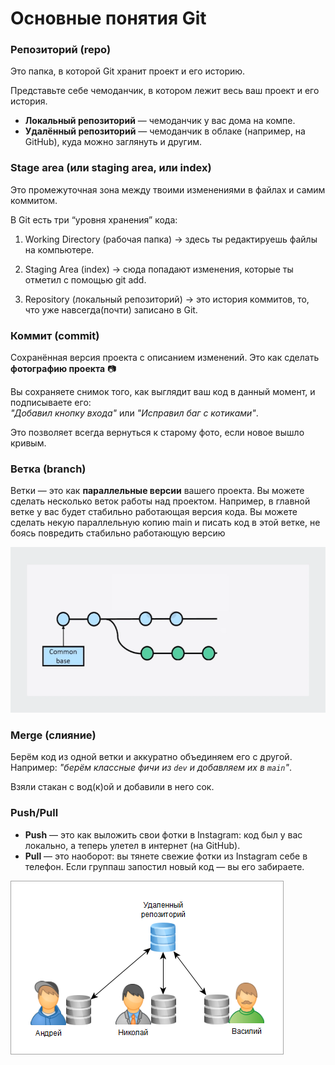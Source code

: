 # Основные понятия Git

### Репозиторий (repo)
Это папка, в которой Git хранит проект и его историю. 

Представьте себе чемоданчик, в котором лежит весь ваш проект и его история.

- **Локальный репозиторий** — чемоданчик у вас дома на компе.
- **Удалённый репозиторий** — чемоданчик в облаке (например, на GitHub), куда можно заглянуть и другим.

### Stage area (или staging area, или index)
Это промежуточная зона между твоими изменениями в файлах и самим коммитом.

В Git есть три “уровня хранения” кода:

1.	Working Directory (рабочая папка)
→ здесь ты редактируешь файлы на компьютере.

2.	Staging Area (index)
→ сюда попадают изменения, которые ты отметил с помощью git add.

3.	Repository (локальный репозиторий)
→ это история коммитов, то, что уже навсегда(почти) записано в Git.

### Коммит (commit)
Сохранённая версия проекта с описанием изменений. Это как сделать **фотографию проекта** 📷

Вы сохраняете снимок того, как выглядит ваш код в данный момент, и подписываете его:  
*"Добавил кнопку входа"* или *"Исправил баг с котиками"*.

Это позволяет всегда вернуться к старому фото, если новое вышло кривым.

### Ветка (branch)
Ветки — это как **параллельные версии** вашего проекта.
Вы можете сделать несколько веток
работы над проектом. Например, в главной ветке у вас будет стабильно
работающая версия кода. Вы можете сделать некую параллельную копию main
и писать код в этой ветке, не боясь повредить стабильно работающую версию

![Ветки](../images/branches.webp)

### Merge (слияние)
Берём код из одной ветки и аккуратно объединяем его с другой.  
Например: *"берём классные фичи из `dev` и добавляем их в `main`"*.

Взяли стакан с вод(к)ой и добавили в него сок. 

### Push/Pull
- **Push** — это как выложить свои фотки в Instagram: код был у вас локально, а теперь улетел в интернет (на GitHub).
- **Pull** — это наоборот: вы тянете свежие фотки из Instagram себе в телефон. Если группаш запостил новый код — вы его забираете.  

![Pull push](../images/pullpush.png)
